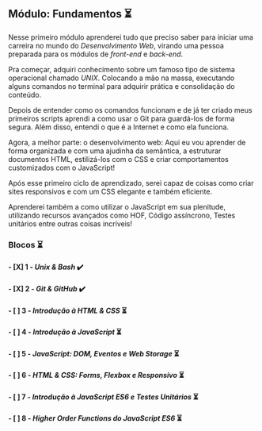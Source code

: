 ## Módulo: Fundamentos :hourglass_flowing_sand:

Nesse primeiro módulo aprenderei tudo que preciso saber para iniciar uma carreira no mundo do _Desenvolvimento Web_, virando uma pessoa preparada para os módulos de _front-end_ e _back-end_. 

Pra começar, adquiri conhecimento sobre um famoso tipo de sistema operacional chamado _UNIX_. Colocando a mão na massa, executando alguns comandos no terminal para adquirir prática e consolidação do conteúdo.

Depois de entender como os comandos funcionam e de já ter criado meus primeiros scripts aprendi a como usar o Git para guardá-los de forma segura. Além disso, entendi o que é a Internet e como ela funciona.

Agora, a melhor parte: o desenvolvimento web: Aqui eu vou aprender de forma organizada e com uma ajudinha da semântica, a estruturar documentos HTML, estilizá-los com o CSS e criar comportamentos customizados com o JavaScript!

Após esse primeiro ciclo de aprendizado, serei capaz de coisas como criar sites responsivos e com um CSS elegante e também eficiente.

Aprenderei também a como utilizar o JavaScript em sua plenitude, utilizando recursos avançados como HOF, Código assíncrono, Testes unitários entre outras coisas incríveis!

### Blocos :hourglass_flowing_sand:

#### - [X] 1 - _Unix & Bash_ :heavy_check_mark:
#### - [X] 2 - _Git & GitHub_ :heavy_check_mark:
#### - [ ] 3 - _Introdução à HTML & CSS_ :hourglass_flowing_sand:
#### - [ ] 4 - _Introdução à JavaScript_ :hourglass_flowing_sand:
#### - [ ] 5 - _JavaScript: DOM, Eventos e Web Storage_ :hourglass_flowing_sand:
#### - [ ] 6 - _HTML & CSS: Forms, Flexbox e Responsivo_ :hourglass_flowing_sand:
#### - [ ] 7 - _Introdução à JavaScript ES6 e Testes Unitários_ :hourglass_flowing_sand:
#### - [ ] 8 - _Higher Order Functions do JavaScript ES6_ :hourglass_flowing_sand: